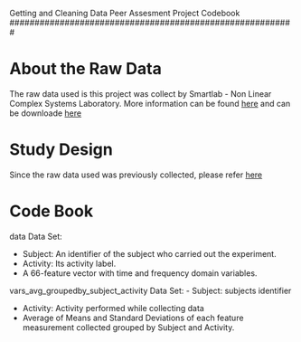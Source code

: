 Getting and Cleaning Data Peer Assesment Project Codebook
#########################################################

# About the Raw Data
The raw data used is this project was collect by Smartlab - Non Linear Complex Systems Laboratory. More information can be found [here](http://archive.ics.uci.edu/ml/datasets/Human+Activity+Recognition+Using+Smartphones) and can be downloade [here](https://d396qusza40orc.cloudfront.net/getdata%2Fprojectfiles%2FUCI%20HAR%20Dataset.zip)

# Study Design

Since the raw data used was previously collected, please refer [here](http://archive.ics.uci.edu/ml/datasets/Human+Activity+Recognition+Using+Smartphones)

# Code Book
  data Data Set: 
   - Subject: An identifier of the subject who carried out the experiment.
   - Activity: Its activity label.
   - A 66-feature vector with time and frequency domain variables.

  vars_avg_groupedby_subject_activity Data Set: 
	 - Subject: subjects identifier
   - Activity: Activity performed while collecting data
   - Average of Means and Standard Deviations of each feature measurement collected grouped by Subject and Activity.
